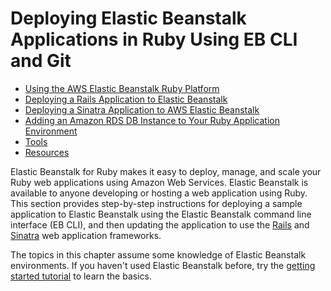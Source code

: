 # Deploying Elastic Beanstalk Applications in Ruby Using EB CLI and Git<a name="create_deploy_Ruby"></a>


+ [Using the AWS Elastic Beanstalk Ruby Platform](create_deploy_Ruby.container.md)
+ [Deploying a Rails Application to Elastic Beanstalk](create_deploy_Ruby_rails.md)
+ [Deploying a Sinatra Application to AWS Elastic Beanstalk](create_deploy_Ruby_sinatra.md)
+ [Adding an Amazon RDS DB Instance to Your Ruby Application Environment](create_deploy_Ruby.rds.md)
+ [Tools](create_deploy_Ruby.tools.md)
+ [Resources](create_deploy_Ruby.resources.md)

Elastic Beanstalk for Ruby makes it easy to deploy, manage, and scale your Ruby web applications using Amazon Web Services\. Elastic Beanstalk is available to anyone developing or hosting a web application using Ruby\. This section provides step\-by\-step instructions for deploying a sample application to Elastic Beanstalk using the Elastic Beanstalk command line interface \(EB CLI\), and then updating the application to use the [Rails](http://rubyonrails.org/) and [Sinatra](http://www.sinatrarb.com/) web application frameworks\.

The topics in this chapter assume some knowledge of Elastic Beanstalk environments\. If you haven't used Elastic Beanstalk before, try the [getting started tutorial](GettingStarted.md) to learn the basics\.